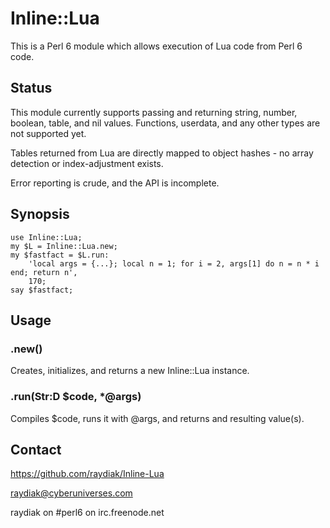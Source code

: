 # Inline::Lua

This is a Perl 6 module which allows execution of Lua code from Perl 6 code.

## Status

This module currently supports passing and returning string, number, boolean,
table, and nil values. Functions, userdata, and any other types are not supported yet.

Tables returned from Lua are directly mapped to object hashes - no array
detection or index-adjustment exists.

Error reporting is crude, and the API is incomplete.

## Synopsis

    use Inline::Lua;
    my $L = Inline::Lua.new;
    my $fastfact = $L.run:
        'local args = {...}; local n = 1; for i = 2, args[1] do n = n * i end; return n',
        170;
    say $fastfact;

## Usage

### .new()

Creates, initializes, and returns a new Inline::Lua instance.

### .run(Str:D $code, \*@args)

Compiles $code, runs it with @args, and returns and resulting value(s).

## Contact

https://github.com/raydiak/Inline-Lua

raydiak@cyberuniverses.com

raydiak on #perl6 on irc.freenode.net

